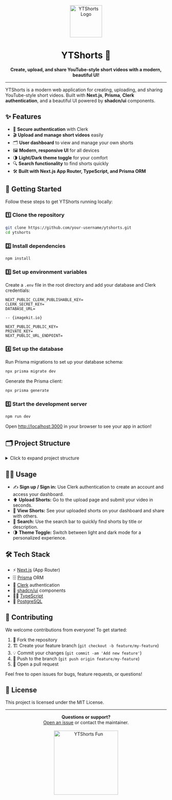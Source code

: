 

<div align="center">
	<img src="https://upload.wikimedia.org/wikipedia/commons/4/42/YouTube_icon_%282013-2017%29.png" alt="YTShorts Logo" width="100" />
	<h1>YTShorts 🚀</h1>
	<p><b>Create, upload, and share YouTube-style short videos with a modern, beautiful UI!</b></p>
</div>

---

YTShorts is a modern web application for creating, uploading, and sharing YouTube-style short videos. Built with <b>Next.js</b>, <b>Prisma</b>, <b>Clerk authentication</b>, and a beautiful UI powered by <b>shadcn/ui</b> components.


## ✨ Features

- 🔑 <b>Secure authentication</b> with Clerk
- 🎬 <b>Upload and manage short videos</b> easily
- 🗂 <b>User dashboard</b> to view and manage your own shorts
- 🖼️ <b>Modern, responsive UI</b> for all devices
- 🌗 <b>Light/Dark theme toggle</b> for your comfort
- 🔍 <b>Search functionality</b> to find shorts quickly
- 🛠️ <b>Built with Next.js App Router, TypeScript, and Prisma ORM</b>


## 🚀 Getting Started

Follow these steps to get YTShorts running locally:

### 1️⃣ Clone the repository
```sh
git clone https://github.com/your-username/ytshorts.git
cd ytshorts
```

### 2️⃣ Install dependencies
```sh
npm install
```

### 3️⃣ Set up environment variables
Create a `.env` file in the root directory and add your database and Clerk credentials:
```env
NEXT_PUBLIC_CLERK_PUBLISHABLE_KEY=
CLERK_SECRET_KEY=
DATABASE_URL=

-- {imagekit.io}

NEXT_PUBLIC_PUBLIC_KEY=
PRIVATE_KEY=
NEXT_PUBLIC_URL_ENDPOINT=
```

### 4️⃣ Set up the database
Run Prisma migrations to set up your database schema:
```sh
npx prisma migrate dev
```

Generate the Prisma client:
```sh
npx prisma generate
```

### 5️⃣ Start the development server
```sh
npm run dev
```

Open [http://localhost:3000](http://localhost:3000) in your browser to see your app in action!


## 🗂️ Project Structure

<details>
	<summary>Click to expand project structure</summary>

	<pre>
├── app/                # Next.js app directory
│   ├── api/            # API routes (auth, upload, etc.)
│   ├── upload/         # Upload page
│   └── page.tsx        # Home page
├── components/         # Reusable UI and feature components
│   ├── header/         # Navbar and header components
│   ├── shorts/         # ShortCard component
│   └── ui/             # UI primitives (button, input, etc.)
├── lib/                # Prisma client and utilities
├── prisma/             # Prisma schema and migrations
├── public/             # Static assets
├── .env                # Environment variables
├── package.json        # Project metadata and scripts
└── README.md           # Project documentation
	</pre>
</details>


## 🧑‍💻 Usage

- ✍️ <b>Sign up / Sign in:</b> Use Clerk authentication to create an account and access your dashboard.
- ⬆️ <b>Upload Shorts:</b> Go to the upload page and submit your video in seconds.
- 👀 <b>View Shorts:</b> See your uploaded shorts on your dashboard and share with others.
- 🔎 <b>Search:</b> Use the search bar to quickly find shorts by title or description.
- 🌗 <b>Theme Toggle:</b> Switch between light and dark mode for a personalized experience.


## 🛠️ Tech Stack

- ⚡ [Next.js](https://nextjs.org/) (App Router)
- 🗄️ [Prisma](https://www.prisma.io/) ORM
- 🔐 [Clerk](https://clerk.com/) authentication
- 🎨 [shadcn/ui](https://ui.shadcn.com/) components
- 🧑‍💻 [TypeScript](https://www.typescriptlang.org/)
- 🐘 [PostgreSQL](https://www.postgresql.org/)


## 🤝 Contributing

We welcome contributions from everyone! To get started:

1. 🍴 Fork the repository
2. 🏗️ Create your feature branch (`git checkout -b feature/my-feature`)
3. 💡 Commit your changes (`git commit -am 'Add new feature'`)
4. 🚀 Push to the branch (`git push origin feature/my-feature`)
5. 📝 Open a pull request

Feel free to open issues for bugs, feature requests, or questions!


## 📄 License

This project is licensed under the MIT License.

---

<div align="center">
	<b>Questions or support?</b> <br>
	<a href="https://github.com/your-username/ytshorts/issues">Open an issue</a> or contact the maintainer.<br>
	<br>
	<img src="https://media.giphy.com/media/3o7aD2saalBwwftBIY/giphy.gif" width="200" alt="YTShorts Fun" />
</div>

